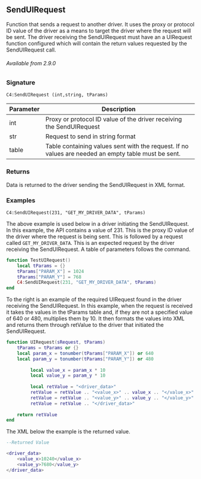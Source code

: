 ## SendUIRequest

Function that sends a request to another driver. It uses the proxy or protocol ID value of the driver as a means to target the driver where the request will be sent. The driver receiving the SendUIRequest must have an a UIRequest function configured which will contain the return values requested by the SendUIRequest call.

###### Available from 2.9.0


### Signature

`C4:SendUIRequest (int,string, tParams)`


| Parameter | Description |
| --- | --- |
| int | Proxy or protocol ID value of the driver receiving the SendUIRequest |
| str | Request to send in string format |
| table | Table containing values sent with the request. If no values are needed an empty table must be sent. |


### Returns

Data is returned to the driver sending the SendUIRequest in XML format.


### Examples

`C4:SendUIRequest(231, "GET_MY_DRIVER_DATA", tParams)`

The above example is used below in a driver initiating the SendUIRequest. In this example, the API contains a value of 231. This is the proxy ID value of the driver where the request is being sent. This is followed by a request called  `GET_MY_DRIVER_DATA`. This is an expected request by the driver receiving the SendUIRequest. A table of parameters follows the command.  

```lua
function TestUIRequest()
	local tParams = {}
	tParams["PARAM_X"] = 1024
	tParams["PARAM_Y"] = 768
	C4:SendUIRequest(231, "GET_MY_DRIVER_DATA", tParams)
end
```

To the right is an example of the required UIRequest found in the driver receiving the SendUIRequest. In this example, when the request is received it takes the values in the tParams table and, if they are not a specified value of 640 or 480, multiplies them by 10. It then formats the values into XML and returns them through retValue to the driver that initiated the SendUIRequest.

```lua
function UIRequest(sRequest, tParams)
    tParams = tParams or {}
    local param_x = tonumber(tParams["PARAM_X"]) or 640
    local param_y = tonumber(tParams["PARAM_Y"]) or 480
	               
         local value_x = param_x * 10
         local value_y = param_y * 10
	               
         local retValue = "<driver_data>"
         retValue = retValue .. "<value_x>" .. value_x .. "</value_x>"
         retValue = retValue .. "<value_y>" .. value_y .. "</value_y>"
         retValue = retValue .. "</driver_data>"
	               
    return retValue
end
```

The XML below the example is the returned value.

```lua
--Returned Value

<driver_data>
    <value_x>10240</value_x>
    <value_y>7680</value_y>
</driver_data>
```
